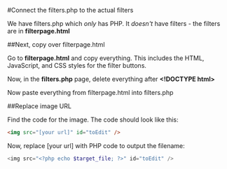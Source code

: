 
#Connect the filters.php to the actual filters

We have filters.php which *only* has PHP.  It *doesn't* have filters - the filters are in **filterpage.html**

##Next, copy over filterpage.html

Go to **filterpage.html** and copy everything. This includes the HTML, JavaScript, and CSS styles for the filter buttons.

Now, in the **filters.php** page, delete everything after **&lt;!DOCTYPE html&gt;**

Now paste everything from filterpage.html into filters.php

##Replace image URL

Find the code for the image.  The code should look like this:

```html
<img src="[your url]" id="toEdit" />
```

Now, replace [your url] with PHP code to output the filename:

```php
<img src="<?php echo $target_file; ?>" id="toEdit" />
```
